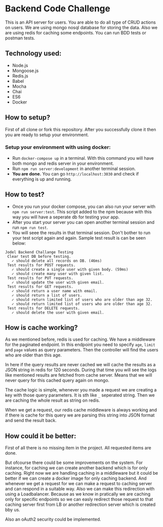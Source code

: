 # Backend Code Challenge

This is an API server for users. You are able to do all type of CRUD actions on users. We are using mongo nosql database for storing the data. Also we are using redis for caching some endpoints. You can run BDD tests or postman tests.

## Technology used:
* Node.js
* Mongoose.js
* Redis.js
* Babel
* Mocha
* Chai
* ES6
* Docker

## How to setup?

First of all clone or fork this repository. After you successfully clone it then you are ready to setup your environment.

### Setup your environment with using docker:
* Run `docker-compose up` in a terminal. With this command you will have both mongo and redis server in your environment.
* Run `npm run server:development` in another terminal session.
* **You are done.** You can go `http://localhost:3030` and check if everything is up and running.

## How to test?
* Once you run your docker compose, you can also run your server with `npm run server:test`. This script added to the npm because with this way you will have a seperate db for testing your app.
* After you start your server you can open another terminal session and run `npm run test`.
* You will seee the results in that terminal session. Don't bother to run your test script again and again. Sample test result is can be seen below:

```
Jodel Backend Challange Testing
 Clear test DB before testing.
   ✓ should delete all records on DB. (46ms)
 Test results for POST requests.
   ✓ should create a single user with given body. (59ms)
   ✓ should create many user with given list.
 Test results for PUT requests.
   ✓ should update the user with given email.
 Test results for GET requests.
   ✓ should return a user name with email.
   ✓ should return a list of users.
   ✓ should return limited list of users who are older than age 32.
   ✓ should return limited list of users who are older than age 32.
 Test results for DELETE requests.
   ✓ should delete the user with given email.
```

## How is cache working?
As we mentioned before, redis is used for caching. We have a middleware for the paginated endpoint. In this endpoint you need to specify `age`, `limit` and `page` values as query parameters. Then the controller will find the users who are older than this age.

In here if the query results are never cached we will cache the results as a JSON string in redis for 120 seconds. During that time you will see the logs like mentioned results are fetched from cache server. Means that we will never query for this cached query again on mongo.

The cache logic is simple, whenever you made a request we are creating a key with those query parameters. It is sth like `_` seperated string. Then we are caching the whole result as string on redis. 

When we get a request, our redis cache middleware is always working and if there is cache for this query we are parsing this string into JSON format and send the result back.

## How could it be better:
First of all there is no missing item in the project. All requested items are done.

But ofcourse there could be some improvements on the system. For instance, for caching we can create another backend which is for only caching. Right now we are handling caching in a middleware but it could be better if we can create a docker image for only caching backend. And whenever we get a request for we can make a request to caching server and can respond in a suitable way. Also we can make this redirection with using a Loadbalancer. Because as we know in pratically we are caching only for specific endpoints so we can easly redirect those request to that caching server first from LB or another redirection server which is created bby us.

Also an oAuth2 security could be implemented.